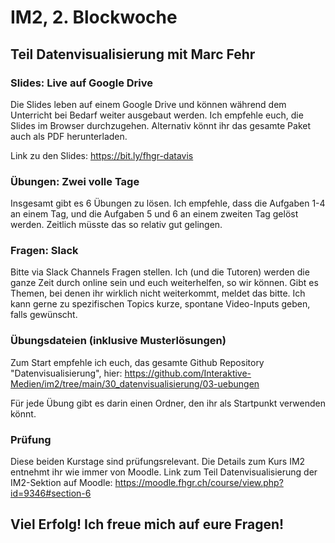 # IM2, 2. Blockwoche

## Teil Datenvisualisierung mit Marc Fehr

### Slides: Live auf Google Drive

Die Slides leben auf einem Google Drive und können während dem Unterricht bei Bedarf weiter ausgebaut werden. Ich empfehle euch, die Slides im Browser durchzugehen. Alternativ könnt ihr das gesamte Paket auch als PDF herunterladen.

Link zu den Slides: https://bit.ly/fhgr-datavis

### Übungen: Zwei volle Tage

Insgesamt gibt es 6 Übungen zu lösen. Ich empfehle, dass die Aufgaben 1-4 an einem Tag, und die Aufgaben 5 und 6 an einem zweiten Tag gelöst werden. Zeitlich müsste das so relativ gut gelingen.

### Fragen: Slack

Bitte via Slack Channels Fragen stellen. Ich (und die Tutoren) werden die ganze Zeit durch online sein und euch weiterhelfen, so wir können. Gibt es Themen, bei denen ihr wirklich nicht weiterkommt, meldet das bitte. Ich kann gerne zu spezifischen Topics kurze, spontane Video-Inputs geben, falls gewünscht.

### Übungsdateien (inklusive Musterlösungen)

Zum Start empfehle ich euch, das gesamte Github Repository "Datenvisualisierung", hier:
https://github.com/Interaktive-Medien/im2/tree/main/30_datenvisualisierung/03-uebungen

Für jede Übung gibt es darin einen Ordner, den ihr als Startpunkt verwenden könnt.

### Prüfung

Diese beiden Kurstage sind prüfungsrelevant. Die Details zum Kurs IM2 entnehmt ihr wie immer von Moodle. Link zum Teil Datenvisualisierung der IM2-Sektion auf Moodle:
https://moodle.fhgr.ch/course/view.php?id=9346#section-6

## Viel Erfolg! Ich freue mich auf eure Fragen!